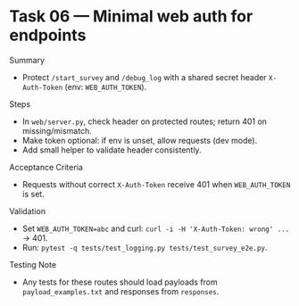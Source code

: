 # Task 06 — Minimal web auth for endpoints

Summary
- Protect `/start_survey` and `/debug_log` with a shared secret header `X-Auth-Token` (env: `WEB_AUTH_TOKEN`).

Steps
- In `web/server.py`, check header on protected routes; return 401 on missing/mismatch.
- Make token optional: if env is unset, allow requests (dev mode).
- Add small helper to validate header consistently.

Acceptance Criteria
- Requests without correct `X-Auth-Token` receive 401 when `WEB_AUTH_TOKEN` is set.

Validation
- Set `WEB_AUTH_TOKEN=abc` and curl: `curl -i -H 'X-Auth-Token: wrong' ...` -> 401.
- Run: `pytest -q tests/test_logging.py tests/test_survey_e2e.py`.

Testing Note
- Any tests for these routes should load payloads from `payload_examples.txt` and responses from `responses`.

